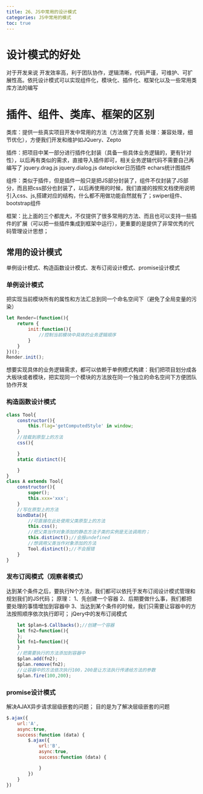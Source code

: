 ```yaml
---
title: 26、JS中常用的设计模式
categories: JS中常用的模式
toc: true
---
```


# 设计模式的好处
对于开发来说
开发效率高，利于团队协作，逻辑清晰，代码严谨，可维护、可扩展性高。依托设计模式可以实现组件化，模块化、插件化、框架化以及一些常用类库方法的编写
# 插件、组件、类库、框架的区别
类库：提供一些真实项目开发中常用的方法（方法做了完善 处理：兼容处理，细节优化），方便我们开发和维护如JQuery、Zepto

插件：把项目中某一部分进行插件化封装（具备一些具体业务逻辑的，更有针对性），以后再有类似的需求，直接导入插件即可，相关业务逻辑代码不需要自己再编写了
jquery.drag.js
jquery.dialog.js
datepicker日历插件
echars统计图插件

组件：类似于插件，但是插件一般只是把JS部分封装了，组件不仅封装了JS部分，而且把css部分也封装了，以后再使用的时候，我们直接的按照文档使用说明引入css、js,搭建对应的结构，什么都不用做功能自然就有了；swiper组件、bootstrap组件

框架：比上面的三个都庞大，不仅提供了很多常用的方法、而且也可以支持一些插件的扩展（可以把一些插件集成到框架中运行），更重要的是提供了非常优秀的代码管理设计思想；
## 常用的设计模式
单例设计模式、构造函数设计模式、发布订阅设计模式、promise设计模式
### 单例设计模式
把实现当前模块所有的属性和方法汇总到同一个命名空间下（避免了全局变量的污染）
```javascript
let Render=(function(){
    return {
        init:function(){
            //控制当前模块中具体的业务逻辑顺序
        }
    }
})();
Render.init();
```
想要实现具体的业务逻辑需求，都可以依赖于单例模式构建：我们把项目划分成各大板块或者模块，把实现同一个模块的方法放在同一个独立的命名空间下方便团队协作开发
### 构造函数设计模式
```javascript
class Tool{
    constructor(){
        this.flag='getComputedStyle' in window;
    }
    //挂载到原型上的方法
    css(){

    }
    static distinct(){

    }
}
class A extends Tool{
    constructor(){
        super();
        this.xxx='xxx';
    }
    //写在原型上的方法
    bindData(){
        //可直接在此处使用父类原型上的方法
        this.css();
        //把父类当作对象添加的静态方法子类的实例是无法调用的；
        this.distinct();//会报undefined
        //想调用父类当作对象添加的方法
        Tool.distinct();//不会报错
    }
}
```
### 发布订阅模式（观察者模式）
达到某个条件之后，要执行N个方法，我们都可以依托于发布订阅设计模式管理和规划我们的JS代码；
原理：
1、先创建一个容器
2、后期要做什么事，我们都把要处理的事情增加到容器中
3、当达到某个条件的时候，我们只需要让容器中的方法按照顺序依次执行即可；
jQery中的发布订阅模式
```javascript
	let $plan=$.Callbacks();//创建一个容器
    let fn2=function(){
    };
    let fn1=function(){
    }
    //把需要执行的方法添加到容器中
    $plan.add(fn2);
    $plan.remove(fn2);
    //让容器中的方法依次执行100，200是让方法执行传递给方法的参数
    $plan.fire(100,200);
```
### promise设计模式
解决AJAX异步请求层级嵌套的问题；
目的是为了解决层级嵌套的问题
```javascript
$.ajax({
    url:'A',
    async:true,
    success:function (data) {
        $.ajax({
            url:'B',
            async:true,
            success:function (data) {

            }
        })
    }
})
```